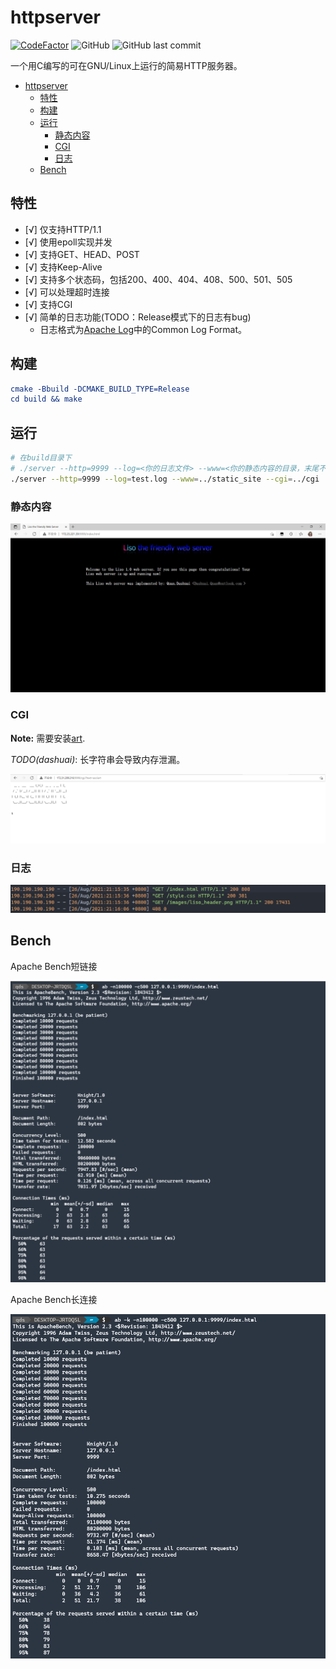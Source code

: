 # httpserver
[![CodeFactor](https://www.codefactor.io/repository/github/qdslovelife/httpserver/badge)](https://www.codefactor.io/repository/github/qdslovelife/httpserver)
![GitHub](https://img.shields.io/github/license/qdslovelife/httpserver)
![GitHub last commit](https://img.shields.io/github/last-commit/qdslovelife/httpserver)

一个用C编写的可在GNU/Linux上运行的简易HTTP服务器。

- [httpserver](#httpserver)
  - [特性](#特性)
  - [构建](#构建)
  - [运行](#运行)
    - [静态内容](#静态内容)
    - [CGI](#cgi)
    - [日志](#日志)
  - [Bench](#bench)

## 特性

- [√] 仅支持HTTP/1.1
- [√] 使用epoll实现并发
- [√] 支持GET、HEAD、POST
- [√] 支持Keep-Alive
- [√] 支持多个状态码，包括200、400、404、408、500、501、505
- [√] 可以处理超时连接
- [√] 支持CGI
- [√] 简单的日志功能(TODO：Release模式下的日志有bug)
  - 日志格式为[Apache Log](https://httpd.apache.org/docs/2.4/logs.html)中的Common Log Format。

## 构建

``` cmake
cmake -Bbuild -DCMAKE_BUILD_TYPE=Release
cd build && make
```

## 运行

``` bash
# 在build目录下
# ./server --http=9999 --log=<你的日志文件> --www=<你的静态内容的目录，末尾不加/> --cgi=<cgi目录，末尾不加/>
./server --http=9999 --log=test.log --www=../static_site --cgi=../cgi
```

### 静态内容

![运行截图](./image/运行截图.png)

### CGI

**Note:** 需要安装[art](https://pypi.org/project/art/).

*TODO(dashuai)*: 长字符串会导致内存泄漏。

![ascii-art](./image/asciiart.png)

### 日志

![日志截图](./image/日志截图.png)

## Bench

Apache Bench短链接

![](./image/ab短连接.png)

Apache Bench长连接

![](./image/ab长连接.png)
